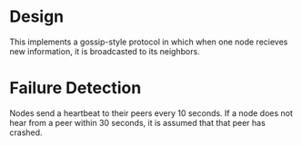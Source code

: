 

Design
=======

This implements a gossip-style protocol in which when one node recieves new
information, it is broadcasted to its neighbors.

Failure Detection
====================
Nodes send a heartbeat to their peers every 10 seconds. If a node does not
hear from a peer within 30 seconds, it is assumed that that peer has crashed.

